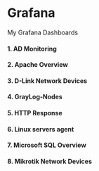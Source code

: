 # Grafana
My Grafana Dashboards  
#### 1. AD Monitoring
#### 2. Apache Overview  
#### 3. D-Link Network Devices  
#### 4. GrayLog-Nodes  
#### 5. HTTP Response  
#### 6. Linux servers agent  
#### 7. Microsoft SQL Overview  
#### 8. Mikrotik Network Devices
